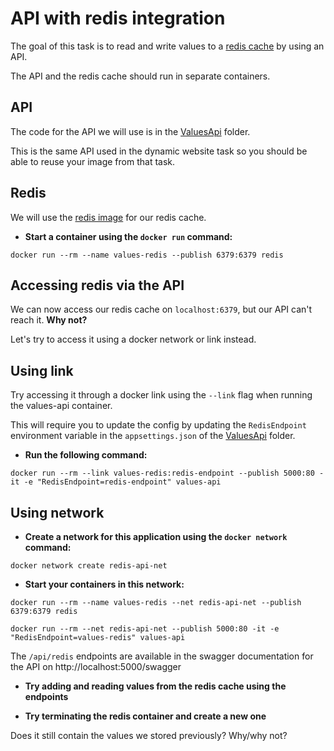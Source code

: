 # API with redis integration

The goal of this task is to read and write values to a [redis cache](https://redis.io/) by using an API.

The API and the redis cache should run in separate containers.

## API
The code for the API we will use is in the [ValuesApi](../ValuesApi) folder.

This is the same API used in the dynamic website task so you should be able to reuse your image from that task.

## Redis
We will use the [redis image](https://hub.docker.com/_/redis) for our redis cache.

- **Start a container using the `docker run` command:**

```
docker run --rm --name values-redis --publish 6379:6379 redis
```

## Accessing redis via the API
We can now access our redis cache on `localhost:6379`, but our API can't reach it. **Why not?**

Let's try to access it using a docker network or link instead.

## Using link
Try accessing it through a docker link using the `--link` flag when running the values-api container.

This will require you to update the config by updating the `RedisEndpoint` environment variable in the `appsettings.json` of the [ValuesApi](../ValuesApi) folder.

- **Run the following command:**

```
docker run --rm --link values-redis:redis-endpoint --publish 5000:80 -it -e "RedisEndpoint=redis-endpoint" values-api
```

## Using network
- **Create a network for this application using the `docker network` command:**

```
docker network create redis-api-net
```

- **Start your containers in this network:**

```
docker run --rm --name values-redis --net redis-api-net --publish 6379:6379 redis
```

```
docker run --rm --net redis-api-net --publish 5000:80 -it -e "RedisEndpoint=values-redis" values-api
```

The `/api/redis` endpoints are available in the swagger documentation for the API on http://localhost:5000/swagger

- **Try adding and reading values from the redis cache using the endpoints**

- **Try terminating the redis container and create a new one**

Does it still contain the values we stored previously? Why/why not?

